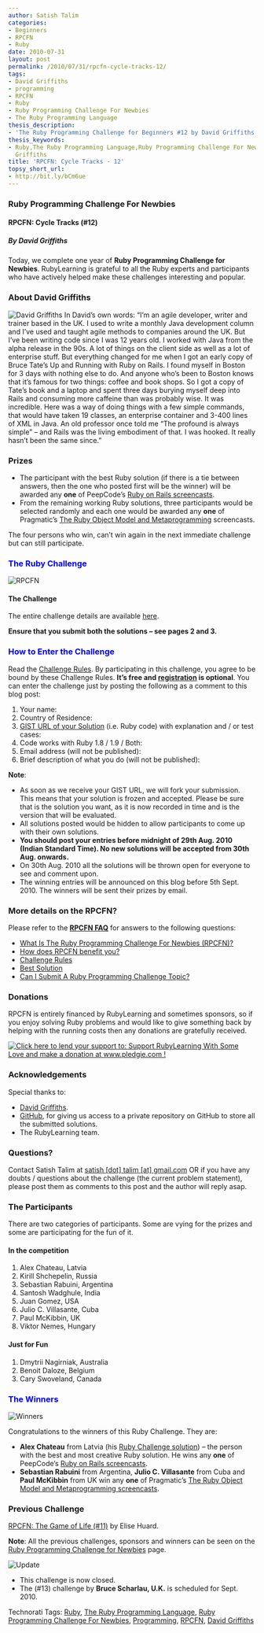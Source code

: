 ```yaml
---
author: Satish Talim
categories:
- Beginners
- RPCFN
- Ruby
date: 2010-07-31
layout: post
permalink: /2010/07/31/rpcfn-cycle-tracks-12/
tags:
- David Griffiths
- programming
- RPCFN
- Ruby
- Ruby Programming Challenge For Newbies
- The Ruby Programming Language
thesis_description:
- 'The Ruby Programming Challenge for Beginners #12 by David Griffiths on RubyLearning.'
thesis_keywords:
- Ruby,The Ruby Programming Language,Ruby Programming Challenge For Newbies,Programming,RPCFN,David
  Griffiths
title: 'RPCFN: Cycle Tracks - 12'
topsy_short_url:
- http://bit.ly/bCm6ue
---
```


<div>
  <h3>
    Ruby Programming Challenge For Newbies
  </h3>
  
  <h4>
    RPCFN: Cycle Tracks (#12)
  </h4>
  
  <h5>
    By David Griffiths
  </h5>
  
  <p class="update">
    Today, we complete one year of <b>Ruby Programming Challenge for Newbies</b>. RubyLearning is grateful to all the Ruby experts and participants who have actively helped make these challenges interesting and popular.
  </p>
  
  <h3>
    About David Griffiths
  </h3>
  
  <p class="block">
    <img class="alignright" title="David Griffiths" src="http://rubylearning.com/images/Dg_on_beach.png" alt="David Griffiths" /> In David&#8217;s own words: &#8220;I&#8217;m an agile developer, writer and trainer based in the UK. I used to write a monthly Java development column and I&#8217;ve used and taught agile methods to companies around the UK. But I&#8217;ve been writing code since I was 12 years old. I worked with Java from the alpha release in the 90s. A lot of things on the client side as well as a lot of enterprise stuff. But everything changed for me when I got an early copy of Bruce Tate&#8217;s Up and Running with Ruby on Rails. I found myself in Boston for 3 days with nothing else to do. And anyone who&#8217;s been to Boston knows that it&#8217;s famous for two things: coffee and book shops. So I got a copy of Tate&#8217;s book and a laptop and spent three days burying myself deep into Rails and consuming more caffeine than was probably wise. It was incredible. Here was a way of doing things with a few simple commands, that would have taken 19 classes, an enterprise container and 3-400 lines of XML in Java. An old professor once told me &#8220;The profound is always simple&#8221; &#8211; and Rails was the living embodiment of that. I was hooked. It really hasn&#8217;t been the same since.&#8221;
  </p>
  
  <h3>
    Prizes
  </h3>
  
  <ul>
    <li>
      The participant with the best Ruby solution (if there is a tie between answers, then the one who posted first will be the winner) will be awarded any <b>one</b> of PeepCode&#8217;s <a href="http://peepcode.com/screencasts/ruby-on-rails">Ruby on Rails screencasts</a>.
    </li>
    <li>
      From the remaining working Ruby solutions, three participants would be selected randomly and each one would be awarded any <b>one</b> of Pragmatic&#8217;s <a href='http://www.pragprog.com/screencasts/v-dtrubyom/the-ruby-object-model-and-metaprogramming'>The Ruby Object Model and Metaprogramming</a> screencasts.
    </li>
  </ul>
  
  <p>
    The four persons who win, can&#8217;t win again in the next immediate challenge but can still participate.
  </p>
  
  <h3 style="color:#0000FF;">
    The Ruby Challenge
  </h3>
  
  <p>
    <img class="alignright" src='http://rubylearning.com/images/rubypc.jpg' style="border: 0px none ;" alt="RPCFN" title="Ruby Programming Challenge For Newbies" />
  </p>
  
  <h4>
    The Challenge
  </h4>
  
  <p>
    The entire challenge details are available <a href="http://rubylearning.com/data/hfrails_prog_challenge_without_solution.pdf">here</a>.
  </p>
  
  <p>
    <b>Ensure that you submit both the solutions &#8211; see pages 2 and 3.</b>
  </p>
  
  <h3 style="color:#0000FF;">
    How to Enter the Challenge
  </h3>
  
  <p>
    Read the <a href="http://rubylearning.com/blog/ruby-programming-challenge-faq/index.php#rpc6">Challenge Rules</a>. By participating in this challenge, you agree to be bound by these Challenge Rules. <b>It&#8217;s free and <a href="http://rubylearning.com/blog/wp-login.php?action=register">registration</a> is optional</b>. You can enter the challenge just by posting the following as a comment to this blog post:
  </p>
  
  <ol>
    <li>
      Your name:
    </li>
    <li>
      Country of Residence:
    </li>
    <li>
      <a href="http://rubylearning.com/blog/ruby-programming-challenge-faq/#rpc5">GIST URL of your Solution</a> (i.e. Ruby code) with explanation and / or test cases:
    </li>
    <li>
      Code works with Ruby 1.8 / 1.9 / Both:
    </li>
    <li>
      Email address (will not be published):
    </li>
    <li>
      Brief description of what you do (will not be published):
    </li>
  </ol>
  
  <p>
    <b>Note</b>:
  </p>
  
  <ul>
    <li>
      As soon as we receive your GIST URL, we will fork your submission. This means that your solution is frozen and accepted. Please be sure that is the solution you want, as it is now recorded in time and is the version that will be evaluated.
    </li>
    <li>
      All solutions posted would be hidden to allow participants to come up with their own solutions.
    </li>
    <li>
      <b>You should post your entries before midnight of 29th Aug. 2010 (Indian Standard Time). No new solutions will be accepted from 30th Aug. onwards.</b>
    </li>
    <li>
      On 30th Aug. 2010 all the solutions will be thrown open for everyone to see and comment upon.
    </li>
    <li>
      The winning entries will be announced on this blog before 5th Sept. 2010. The winners will be sent their prizes by email.
    </li>
  </ul>
  
  <h3>
    More details on the RPCFN?
  </h3>
  
  <p>
    Please refer to the <b><a href="http://rubylearning.com/blog/ruby-programming-challenge-faq/">RPCFN FAQ</a></b> for answers to the following questions:
  </p>
  
  <ul>
    <li>
      <a href="http://rubylearning.com/blog/ruby-programming-challenge-faq/index.php#rpc1">What Is The Ruby Programming Challenge For Newbies (RPCFN)?</a>
    </li>
    <li>
      <a href="http://rubylearning.com/blog/ruby-programming-challenge-faq/index.php#rpc2">How does RPCFN benefit you?</a>
    </li>
    <li>
      <a href="http://rubylearning.com/blog/ruby-programming-challenge-faq/index.php#rpc6">Challenge Rules</a>
    </li>
    <li>
      <a href="http://rubylearning.com/blog/ruby-programming-challenge-faq/index.php#rpc3">Best Solution</a>
    </li>
    <li>
      <a href="http://rubylearning.com/blog/ruby-programming-challenge-faq/index.php#rpc4">Can I Submit A Ruby Programming Challenge Topic?</a>
    </li>
  </ul>
  
  <h3>
    Donations
  </h3>
  
  <p>
    RPCFN is entirely financed by RubyLearning and sometimes sponsors, so if you enjoy solving Ruby problems and would like to give something back by helping with the running costs then any donations are gratefully received.
  </p>
  
  <p>
    <a href='http://www.pledgie.com/campaigns/12553'><img alt='Click here to lend your support to: Support RubyLearning With Some Love and make a donation at www.pledgie.com !' src='http://www.pledgie.com/campaigns/12553.png?skin_name=chrome' style='border:0px;' /></a>
  </p>
  
  <h3>
    Acknowledgements
  </h3>
  
  <p>
    Special thanks to:
  </p>
  
  <ul>
    <li>
      <a href="http://rubylearning.com/blog/2009/05/20/interview-author-david-griffiths/">David Griffiths</a>.
    </li>
    <li>
      <a href="http://github.com/">GitHub</a>, for giving us access to a private repository on GitHub to store all the submitted solutions.
    </li>
    <li>
      The RubyLearning team.
    </li>
  </ul>
  
  <h3>
    Questions?
  </h3>
  
  <p>
    Contact Satish Talim at <a href="mailto:satish.talim@gmail.com">satish [dot] talim [at] gmail.com</a> OR if you have any doubts / questions about the challenge (the current problem statement), please post them as comments to this post and the author will reply asap.
  </p>
  
  <h3>
    The Participants
  </h3>
  
  <p>
    There are two categories of participants. Some are vying for the prizes and some are participating for the fun of it.
  </p>
  
  <h4>
    In the competition
  </h4>
  
  <ol>
    <li>
      Alex Chateau, Latvia
    </li>
    <li>
      Kirill Shchepelin, Russia
    </li>
    <li>
      Sebastian Rabuini, Argentina
    </li>
    <li>
      Santosh Wadghule, India
    </li>
    <li>
      Juan Gomez, USA
    </li>
    <li>
      Julio C. Villasante, Cuba
    </li>
    <li>
      Paul McKibbin, UK
    </li>
    <li>
      Viktor Nemes, Hungary
    </li>
  </ol>
  
  <h4>
    Just for Fun
  </h4>
  
  <ol>
    <li>
      Dmytrii Nagirniak, Australia
    </li>
    <li>
      Benoit Daloze, Belgium
    </li>
    <li>
      Cary Swoveland, Canada
    </li>
  </ol>
  
  <h3 style="color:#0000FF;">
    The Winners
  </h3>
  
  <p>
    <img class="alignright" src='http://rubylearning.com/images/winner_icon_1.png' style="border: 0px none ;" alt="Winners" />
  </p>
  
  <p>
    Congratulations to the winners of this Ruby Challenge. They are:
  </p>
  
  <ul>
    <li>
      <b>Alex Chateau</b> from Latvia (his <a href="http://gist.github.com/502083">Ruby Challenge solution</a>) &#8211; the person with the best and most creative Ruby solution. He wins any <b>one</b> of PeepCode’s <a href="http://peepcode.com/screencasts/ruby-on-rails">Ruby on Rails screencasts</a>.
    </li>
    <li>
      <b>Sebastian Rabuini</b> from Argentina, <b>Julio C. Villasante</b> from Cuba and <b>Paul McKibbin</b> from UK win any <b>one</b> of Pragmatic’s <a href="http://www.pragprog.com/screencasts/v-dtrubyom/the-ruby-object-model-and-metaprogramming">The Ruby Object Model and Metaprogramming screencasts</a>.
    </li>
  </ul>
  
  <h3>
    Previous Challenge
  </h3>
  
  <p>
    <a href="http://rubylearning.com/blog/2010/06/28/rpcfn-the-game-of-life-11/">RPCFN: The Game of Life (#11)</a> by Elise Huard.
  </p>
  
  <p>
    <b>Note</b>: All the previous challenges, sponsors and winners can be seen on the <a href="http://ruby-challenge.rubylearning.org/">Ruby Programming Challenge for Newbies</a> page.
  </p>
  
  <p>
    <img class="alignleft" src='http://rubylearning.com/images/update.jpg' style="border: 0px none ;" alt="Update" title="Update" />
  </p>
  
  <ul>
    <li>
      This challenge is now closed.
    </li>
    <li>
      The (#13) challenge by <b>Bruce Scharlau, U.K.</b> is scheduled for Sept. 2010.
    </li>
  </ul>
</div>

Technorati Tags: <a href="http://technorati.com/tag/Ruby" rel="tag">Ruby</a>, <a href="http://technorati.com/tag/The+Ruby+Programming+Language" rel="tag">The Ruby Programming Language</a>, <a href="http://technorati.com/tag/Ruby+Programming+Challenge+For+Newbies" rel="tag">Ruby Programming Challenge For Newbies</a>, <a href="http://technorati.com/tag/Programming" rel="tag">Programming</a>, <a href="http://technorati.com/tag/RPCFN" rel="tag">RPCFN</a>, <a href="http://technorati.com/tag/David+Griffiths" rel="tag">David Griffiths</a>
